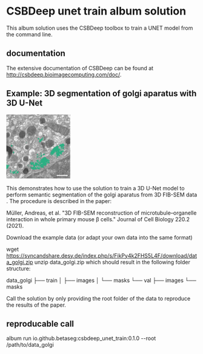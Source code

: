 # CSBDeep unet train album solution

This album solution uses the CSBDeep toolbox to train a UNET model from the command line.

## documentation

The extensive documentation of CSBDeep can be found at http://csbdeep.bioimagecomputing.com/doc/.

## Example: 3D segmentation of golgi aparatus with 3D U-Net

![](golgi.png)

This demonstrates how to use the solution to train a 3D U-Net model to perform semantic segmentation of the golgi
aparatus from 3D FIB-SEM data .
The procedure is described in the paper:

Müller, Andreas, et al. "3D FIB-SEM reconstruction of microtubule–organelle interaction in whole primary mouse β cells." Journal of Cell Biology 220.2 (2021).

Download the example data (or adapt your own data into the same format)

wget https://syncandshare.desy.de/index.php/s/FikPy4k2FHS5L4F/download/data_golgi.zip
unzip data_golgi.zip
which should result in the following folder structure:

data_golgi
├── train
│   ├── images
│   └── masks
└── val
    ├── images
    └── masks

Call the solution by only providing the root folder of the data to reproduce the results of the paper.

## reproducable call
album run io.github.betaseg:csbdeep_unet_train:0.1.0 --root /path/to/data_golgi 